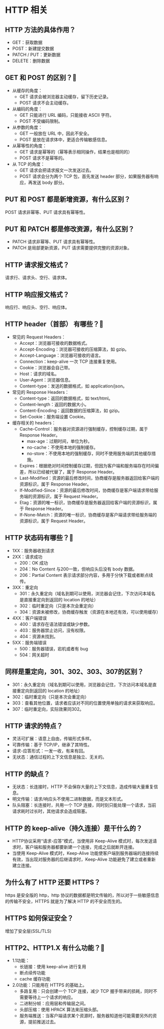# HTTP 相关
## HTTP 方法的具体作用？
- GET：获取数据
- POST：新建提交数据
- PATCH / PUT：更新数据
- DELETE：删除数据

## GET 和 POST 的区别？:star2:
- 从缓存的角度：
	- GET 请求会被浏览器主动缓存，留下历史记录。
	- POST 请求不会主动缓存。
- 从编码的角度：
	- GET  只能进行 URL 编码，只能接收 ASCII 字符。
	- POST 不受编码限制。
- 从参数的角度：
	- GET 一般放在 URL 中，因此不安全。
	- POST 是放在请求体中，更适合传输敏感信息。
- 从幂等性的角度：
	- GET 请求是幂等的（幂等表示相同操作，结果也是相同的）
	- POST 请求不是幂等的。
- 从 TCP 的角度：
	- GET 请求会把请求报文一次发送过去。
	- POST 请求会分为两个 TCP 包，首先发送 header 部分，如果服务器有响应，再发送 body 部分。

## PUT 和 POST 都是新增资源，有什么区别？
POST 请求非幂等、PUT 请求具有幂等性。

## PUT 和 PATCH 都是修改资源，有什么区别？
- PATCH 请求非幂等、PUT 请求具有幂等性。
- PATCH 是局部更新资源，PUT 请求需要提供完整的资源对象。

## HTTP 请求报文格式？
请求行、请求头、空行、请求体。

## HTTP 响应报文格式？
响应行、响应头、空行、响应体。

## HTTP header（首部） 有哪些？:star2:
- 常见的 Request Headers：
	- Accept：浏览器可接收的数据格式。
	- Accept-Encoding：浏览器可接收的压缩算法，如 gzip。
	- Accept-Language：浏览器可接收的语言。
	- Connection：keep-alive 一次 TCP 连接重复使用。
	- Cookie：浏览器会自己带。
	- Host：请求的域名。
	- User-Agent：浏览器信息。
	- Content-type：发送的数据格式，如 application/json。
- 常见的 Response Headers：
	- Content-type：返回的数据格式，如 text/html。
	- Content-length：返回的数据大小。
	- Content-Encoding：返回数据的压缩算法，如 gzip。
	- Set-Cookie：服务端设置 Cookie。
- 缓存相关的 headers：
	- Cache-Control：服务器对资源进行强制缓存，控制缓存过期，属于 Response Header。
		- max-age：过期时间，单位为秒。
		- no-cache：不使用本地的强制缓存。
		- no-store：不使用本地的强制缓存，同时不使用服务端的其他缓存措施。
	- Expires：根据绝对时间控制缓存过期，但因为客户端和服务端存在时间偏差，所以已经被代替了，属于 Response Header。
	- Last-Modified：资源的最后修改时间，协商缓存是服务器返回给客户端的资源标识，属于 Response Header。
	- If-Modified-Since：资源的最后修改时间，协商缓存是客户端请求带给服务端的资源标识，属于 Request Header。
	- Etag：资源的唯一标识，协商缓存是服务器返回给客户端的资源标识，属于 Response Header。
	- If-None-Match：资源的唯一标识，协商缓存是客户端请求带给服务端的资源标识，属于 Request Header。

## HTTP 状态码有哪些？:star2:
- 1XX：服务器收到请求
- 2XX：请求成功
	- 200：OK 成功
	- 204：No Content 与200一致，但响应头后没有 body 数据。
	- 206：Partial Content 表示请求部分内容，多用于分快下载或者断点续传。
- 3XX：重定向
	- 301：永久重定向（域名到期可以使用，浏览器会记住，下次访问本域名是直接重定向到返回的 location 的地址）
	- 302：临时重定向（只是本次会重定向）
	- 304：资源未被修改，协商缓存触发（资源在本地还有效，可以使用缓存）
- 4XX：客户端错误
	- 400：请求存在语法错误或缺少参数。
	- 403：服务器禁止访问，没有权限。
	- 404：资源未找到。
- 5XX：服务端错误
	- 500：服务器错误，宕机或者有 bug
	- 504：网关超时

## 同样是重定向，301、302、303、307的区别？
- 301：永久重定向（域名到期可以使用，浏览器会记住，下次访问本域名是直接重定向到返回的 location 的地址）
- 302：临时重定向（只是本次会重定向）
- 303：查看其他位置，请求者应该对不同的位置使用单独的请求来获取响应。
- 307：临时重定向，实际效果同302。

## HTTP 请求的特点？
- 灵活可扩展：语意上自由，传输形式多样。
- 可靠传输：基于 TCP/IP，继承了其特性。
- 请求-应答形式：一发一收，有来有回。
- 无状态：通信过程的上下文信息是独立、无关的。

## HTTP 的缺点？
- 无状态：长连接时，HTTP 不会保存大量的上下文信息，造成传输大量重复信息。
- 明文传输：请求/响应头不使用二进制数据，而是文本形式。
- 队头阻塞：长连接时，共用一个 TCP 连接，同时刻只能处理一个请求，当前请求耗时过长时，其他请求会造成阻塞。

## HTTP 的 keep-alive（持久连接）是干什么的？
- HTTP协议采用“请求-应答”模式，当使用非 Keep-Alive 模式时，每次发送请求时，客户端和服务器都要新建一个连接，完成之后就断开连接。
- 当使用 Keep-Alive 模式时，Keep-Alive 功能使客户端到服务器端的连接持续有效，当出现对服务器的后继请求时，Keep-Alive 功能避免了建立或者重新建立连接。

## 为什么有了 HTTP 还要 HTTPS？
https 是安全版的 http，http 协议的数据都是明文传输的，所以对于一些敏感信息的传输不安全，HTTPS 就是为了解决 HTTP 的不安全而生的。

## HTTPS 如何保证安全？
增加了安全层(SSL/TLS) 

## HTTP2、HTTP1.X 有什么功能？:star2:
- 1.1功能：
	- 长链接：使用 keep-alive 进行复用
	- 断点续传功能
	- cache 缓存功能
- 2.0功能：只能用在 HTTPS 的基础上。
	- 多路复用：只会创建一个 TCP 连接，减少 TCP 握手带来的损耗，同时不需要等待上一个请求的响应。
	- 二进制分帧：应用层和传输层之间。
	- 头部压缩：使用 HPACK 算法来压缩头部。
	- 服务端推送：当客户端请求某个资源时，服务器知道他可能需要另外的资源，提前推送过去。